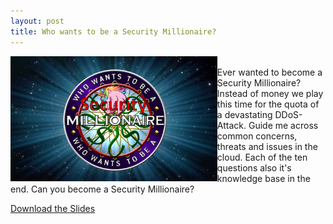 ```yaml
---
layout: post
title: Who wants to be a Security Millionaire?
---
```


<img height="200" align="left" src="/images/SecMillionaire.png" > <br> Ever wanted to become a Security Millionaire? Instead of money we play this time for the quota of a devastating DDoS-Attack. Guide me across common concerns, threats and issues in the cloud. Each of the ten questions also it's knowledge base in the end. Can you become a Security Millionaire?


[Download the Slides](https://github.com/BenjiTrapp/WhoWantsToBeSecurityMillionaire/raw/main/WhoWantsToBeAScurityMillionaire.pptx)
